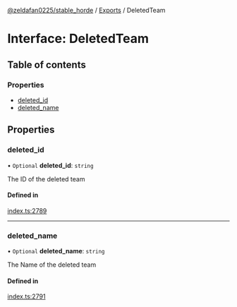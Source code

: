 [@zeldafan0225/stable_horde](../README.md) / [Exports](../modules.md) / DeletedTeam

# Interface: DeletedTeam

## Table of contents

### Properties

- [deleted\_id](DeletedTeam.md#deleted_id)
- [deleted\_name](DeletedTeam.md#deleted_name)

## Properties

### deleted\_id

• `Optional` **deleted\_id**: `string`

The ID of the deleted team

#### Defined in

[index.ts:2789](https://github.com/ZeldaFan0225/stable_horde/blob/9241243/index.ts#L2789)

___

### deleted\_name

• `Optional` **deleted\_name**: `string`

The Name of the deleted team

#### Defined in

[index.ts:2791](https://github.com/ZeldaFan0225/stable_horde/blob/9241243/index.ts#L2791)
